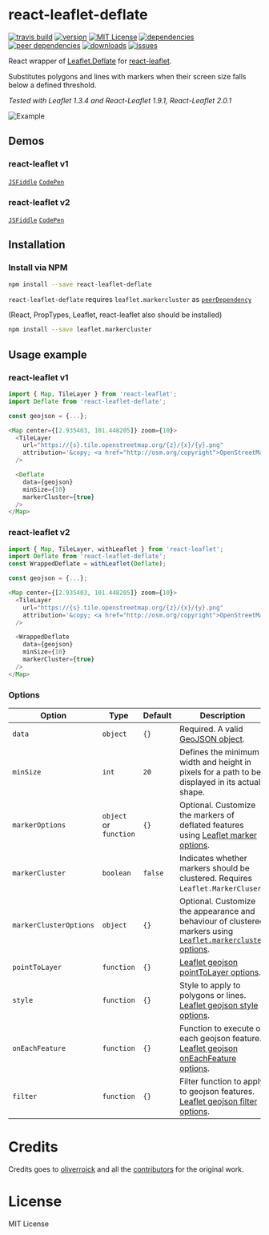 # react-leaflet-deflate

[![travis build](https://img.shields.io/travis/mhasbie/react-leaflet-deflate.svg?style=plastic)](https://travis-ci.org/mhasbie/react-leaflet-deflate)
[![version](https://img.shields.io/npm/v/react-leaflet-deflate.svg?style=plastic)](http://npm.im/react-leaflet-deflate)
[![MIT License](https://img.shields.io/npm/l/react-leaflet-deflate.svg?style=plastic)](http://opensource.org/licenses/MIT)
[![dependencies](https://img.shields.io/david/mhasbie/react-leaflet-deflate.svg?style=plastic)](https://david-dm.org/mhasbie/react-leaflet-deflate)
[![peer dependencies](https://img.shields.io/david/peer/mhasbie/react-leaflet-deflate.svg?style=plastic)](https://david-dm.org/mhasbie/react-leaflet-deflate?type=peer)
[![downloads](https://img.shields.io/npm/dt/react-leaflet-deflate.svg?style=plastic)](http://npm-stat.com/charts.html?package=react-leaflet-deflate&from=2018-01-01)
[![issues](https://img.shields.io/github/issues/mhasbie/react-leaflet-deflate.svg?style=plastic)](https://github.com/mhasbie/react-leaflet-deflate/issues)

React wrapper of [Leaflet.Deflate](
https://github.com/oliverroick/Leaflet.Deflate)
for [react-leaflet](https://github.com/PaulLeCam/react-leaflet).

Substitutes polygons and lines with markers when their screen size falls below a defined threshold.

*Tested with Leaflet 1.3.4 and React-Leaflet 1.9.1, React-Leaflet 2.0.1*

![Example](https://cloud.githubusercontent.com/assets/159510/7164588/090c06fe-e399-11e4-956d-0283ef7e69cf.gif)

## Demos

### react-leaflet v1

[`JSFiddle`](https://jsfiddle.net/m_hasbie/pa290L0k/)
[`CodePen`](https://codepen.io/m_hasbie/full/jvgeVR/)

### react-leaflet v2

[`JSFiddle`](https://jsfiddle.net/m_hasbie/t0821ph4/)
[`CodePen`](https://codepen.io/m_hasbie/full/MqNPRy/)


## Installation

### Install via NPM

```bash
npm install --save react-leaflet-deflate
```

`react-leaflet-deflate` requires `leaflet.markercluster` as [`peerDependency`](https://docs.npmjs.com/files/package.json#peerdependencies)

(React, PropTypes, Leaflet, react-leaflet also should be installed)
```bash
npm install --save leaflet.markercluster
```

## Usage example

### react-leaflet v1

```javascript
import { Map, TileLayer } from 'react-leaflet';
import Deflate from 'react-leaflet-deflate';

const geojson = {...};

<Map center={[2.935403, 101.448205]} zoom={10}>
  <TileLayer
    url="https://{s}.tile.openstreetmap.org/{z}/{x}/{y}.png"
    attribution='&copy; <a href="http://osm.org/copyright">OpenStreetMap</a> contributors'
  />

  <Deflate
    data={geojson}
    minSize={10}
    markerCluster={true}
  />
</Map>
```

### react-leaflet v2

```javascript
import { Map, TileLayer, withLeaflet } from 'react-leaflet';
import Deflate from 'react-leaflet-deflate';
const WrappedDeflate = withLeaflet(Deflate);

const geojson = {...};

<Map center={[2.935403, 101.448205]} zoom={10}>
  <TileLayer
    url="https://{s}.tile.openstreetmap.org/{z}/{x}/{y}.png"
    attribution='&copy; <a href="http://osm.org/copyright">OpenStreetMap</a> contributors'
  />

  <WrappedDeflate
    data={geojson}
    minSize={10}
    markerCluster={true}
  />
</Map>
```

### Options

Option          | Type      | Default | Description
--------------- | --------- | ------- | -------------
`data`          | `object`     | `{}`    | Required. A valid [GeoJSON object](http://geojson.org/geojson-spec.html).
`minSize`       | `int`     | `20`    | Defines the minimum width and height in pixels for a path to be displayed in its actual shape.
`markerOptions` | `object` or `function`  | `{}`    | Optional. Customize the markers of deflated features using [Leaflet marker options](http://leafletjs.com/reference-1.3.0.html#marker).
`markerCluster` | `boolean` | `false` | Indicates whether markers should be clustered. Requires `Leaflet.MarkerCluser`.
`markerClusterOptions` | `object` | `{}`    | Optional. Customize the appearance and behaviour of clustered markers using [`Leaflet.markercluster` options](https://github.com/Leaflet/Leaflet.markercluster#options).
`pointToLayer`  | `function`  | `{}`    | [Leaflet geojson pointToLayer options](http://leafletjs.com/reference-1.3.0.html#geojson-pointtolayer).
`style`         | `function`  | `{}`    | Style to apply to polygons or lines. [Leaflet geojson style options](http://leafletjs.com/reference-1.3.0.html#geojson-style).
`onEachFeature` | `function`  | `{}`    | Function to execute on each geojson feature. [Leaflet geojson onEachFeature options](http://leafletjs.com/reference-1.3.0.html#geojson-oneachfeature).
`filter`        | `function`  | `{}`    | Filter function to apply to geojson features. [Leaflet geojson filter options](http://leafletjs.com/reference-1.3.0.html#geojson-filter).


# Credits
Credits goes to [oliverroick](https://github.com/oliverroick) and all the [contributors](https://github.com/oliverroick/Leaflet.Deflate/graphs/contributors) for the original work.

# License

MIT License
